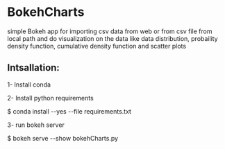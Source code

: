 # BokehCharts
simple Bokeh app for importing csv data from web or from csv file from local path and do visualization on the data like data distribution, probaility density function, cumulative density function and scatter plots

## Intsallation:
1- Install conda

2- Install python requirements

$ conda install --yes --file requirements.txt

3- run bokeh server

$ bokeh serve --show bokehCharts.py



